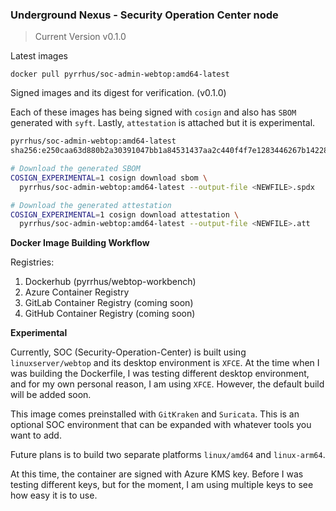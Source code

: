 ### Underground Nexus - Security Operation Center node
> Current Version v0.1.0

Latest images

`docker pull pyrrhus/soc-admin-webtop:amd64-latest`

Signed images and its digest for verification. (v0.1.0)

Each of these images has being signed with `cosign` and also has `SBOM` generated with `syft`. Lastly, `attestation` is attached but it is experimental.

```bash
pyrrhus/soc-admin-webtop:amd64-latest
sha256:e250caa63d880b2a30391047bb1a84531437aa2c440f4f7e1283446267b14228

# Download the generated SBOM
COSIGN_EXPERIMENTAL=1 cosign download sbom \
  pyrrhus/soc-admin-webtop:amd64-latest --output-file <NEWFILE>.spdx

# Download the generated attestation
COSIGN_EXPERIMENTAL=1 cosign download attestation \
  pyrrhus/soc-admin-webtop:amd64-latest --output-file <NEWFILE>.att
```

**Docker Image Building Workflow**

Registries:
1. Dockerhub (pyrrhus/webtop-workbench)
2. Azure Container Registry
3. GitLab Container Registry (coming soon)
4. GitHub Container Registry (coming soon)

**Experimental**

Currently, SOC (Security-Operation-Center) is built using `linuxserver/webtop` and its desktop environment is `XFCE`. At the time when I was building the Dockerfile, I was testing different desktop environment, and for my own personal reason, I am using `XFCE`. However, the default build will be added soon.

This image comes preinstalled with `GitKraken` and `Suricata`. This is an optional SOC environment that can be expanded with whatever tools you want to add.

Future plans is to build two separate platforms `linux/amd64` and `linux-arm64`.

At this time, the container are signed with Azure KMS key. Before I was testing different keys, but for the moment, I am using multiple keys to see how easy it is to use.